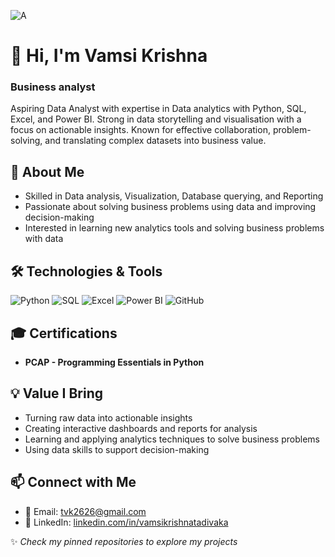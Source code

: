 ![A](https://assets.everspringpartners.com/dims4/default/c4f0d0d/2147483647/strip/true/crop/1468x632+0+0/resize/1600x688!/format/webp/quality/90/?url=http%3A%2F%2Feverspring-brightspot.s3.us-east-1.amazonaws.com%2Fca%2F3b%2Fd9e41e954f32a1a103cfbdd7efee%2Fbusiness-analytics.jpg)

# 👋 Hi, I'm Vamsi Krishna
### Business analyst
Aspiring Data Analyst with expertise in Data analytics with Python, SQL, Excel, and Power BI. Strong in data storytelling and visualisation with a focus on actionable insights. Known for effective collaboration, problem-solving, and translating complex datasets into business value.

## 🧠 About Me
* Skilled in Data analysis, Visualization, Database querying, and Reporting
* Passionate about solving business problems using data and improving decision-making
* Interested in learning new analytics tools and solving business problems with data


## 🛠️ Technologies & Tools
![Python](https://img.shields.io/badge/-Python-3776AB?style=flat&logo=python&logoColor=white)
![SQL](https://img.shields.io/badge/-SQL-4479A1?style=flat&logo=mysql&logoColor=white)
![Excel](https://img.shields.io/badge/-Excel-217346?style=flat&logo=microsoft-excel&logoColor=white)
![Power BI](https://img.shields.io/badge/-Power%20BI-F2C811?style=flat&logo=powerbi&logoColor=black)
![GitHub](https://img.shields.io/badge/-GitHub-181717?style=flat&logo=github&logoColor=white)

## 🎓 Certifications
* **PCAP - Programming Essentials in Python**

## 💡 Value I Bring
* Turning raw data into actionable insights
* Creating interactive dashboards and reports for analysis
* Learning and applying analytics techniques to solve business problems
* Using data skills to support decision-making


## 📫 Connect with Me
* 📧 Email: tvk2626@gmail.com
* 💼 LinkedIn: [linkedin.com/in/vamsikrishnatadivaka](https://www.linkedin.com/in/vamsikrishnatadivaka/)

✨ *Check my pinned repositories to explore my projects*
